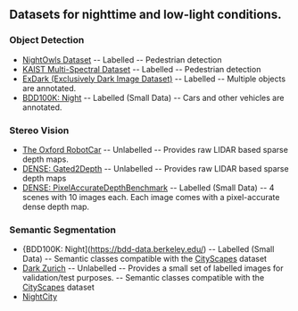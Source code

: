 ## Datasets for nighttime and low-light conditions. 

### Object Detection
- [NightOwls Dataset](https://www.nightowls-dataset.org/)
-- Labelled
-- Pedestrian detection
- [KAIST Multi-Spectral Dataset](https://soonminhwang.github.io/rgbt-ped-detection/data/)
-- Labelled
-- Pedestrian detection
- [ExDark (Exclusively Dark Image Dataset)](https://github.com/cs-chan/Exclusively-Dark-Image-Dataset)
-- Labelled
-- Multiple objects are annotated. 
- [BDD100K: Night](https://bdd-data.berkeley.edu/)
-- Labelled (Small Data)
-- Cars and other vehicles are annotated. 

### Stereo Vision
- [The Oxford RobotCar](https://robotcar-dataset.robots.ox.ac.uk/)
-- Unlabelled
-- Provides raw LIDAR based sparse depth maps. 
- [DENSE: Gated2Depth](https://www.uni-ulm.de/en/in/driveu/projects/dense-datasets)
-- Unlabelled
-- Provides raw LIDAR based sparse depth maps
- [DENSE: PixelAccurateDepthBenchmark](https://www.uni-ulm.de/en/in/driveu/projects/dense-datasets)
-- Labelled (Small Data)
-- 4 scenes with 10 images each. Each image comes with a pixel-accurate dense depth map.

### Semantic Segmentation
- {BDD100K: Night](https://bdd-data.berkeley.edu/)
-- Labelled (Small Data)
-- Semantic classes compatible with the [CityScapes](https://www.cityscapes-dataset.com/) dataset
- [Dark Zurich](https://www.trace.ethz.ch/publications/2019/GCMA_UIoU/)
-- Unlabelled 
-- Provides a small set of labelled images for validation/test purposes.
-- Semantic classes compatible with the [CityScapes](https://www.cityscapes-dataset.com/) dataset
- [NightCity](https://arxiv.org/pdf/2003.06883.pdf)

